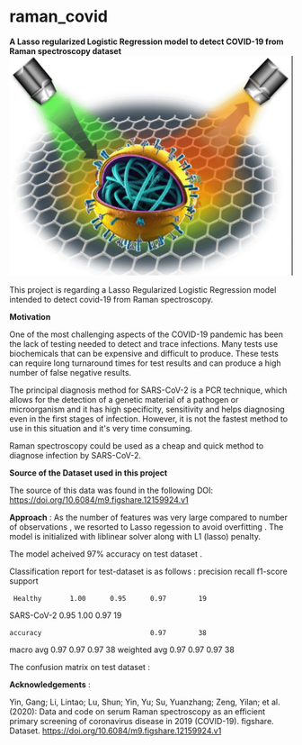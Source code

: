# raman_covid

**A Lasso regularized Logistic Regression model to detect COVID-19 from Raman spectroscopy dataset**
![Screenshot](raman.png)



This project is regarding a Lasso Regularized Logistic Regression model intended to detect covid-19 from Raman spectroscopy. 

**Motivation** 

One of the most challenging aspects of the COVID-19 pandemic has been the lack of testing needed to detect and trace infections. Many tests use biochemicals that can be expensive and difficult to produce. These tests can require long turnaround times for test results and can produce a high number of false negative results. 

The principal diagnosis method for SARS-CoV-2 is a PCR technique, which allows for the detection of a genetic material of a pathogen or microorganism and it has high specificity, sensitivity and helps diagnosing even in the first stages of infection. However, it is not the fastest method to use in this situation and it's very time consuming.


Raman spectroscopy could be used as a cheap and quick method to diagnose infection by SARS-CoV-2.

**Source of the Dataset used in this project**

The source of this data was found in the following DOI: https://doi.org/10.6084/m9.figshare.12159924.v1

**Approach**  :
As the number of features was very large compared to number of observations , we resorted to Lasso regession to avoid overfitting . 
The model is initialized with  liblinear solver along with L1 (lasso) penalty. 

The model acheived 97% accuracy on test dataset . 


Classification report for test-dataset is as follows :
              precision    recall  f1-score   support

     Healthy       1.00      0.95      0.97        19
  SARS-CoV-2       0.95      1.00      0.97        19

    accuracy                           0.97        38
   macro avg       0.97      0.97      0.97        38
weighted avg       0.97      0.97      0.97        38



The confusion matrix on test dataset :









**Acknowledgements** :

Yin, Gang; Li, Lintao; Lu, Shun; Yin, Yu; Su, Yuanzhang; Zeng, Yilan; et al. (2020): Data and code on serum Raman spectroscopy as an efficient primary screening of coronavirus disease in 2019 (COVID-19). figshare. Dataset. https://doi.org/10.6084/m9.figshare.12159924.v1


